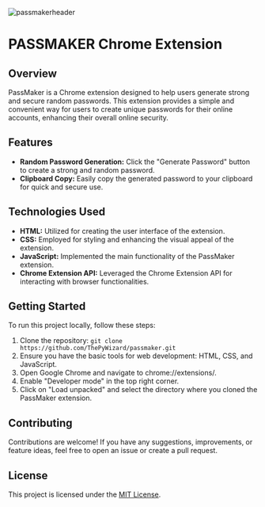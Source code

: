![passmakerheader](https://github.com/ThePyWizard/passmaker/assets/91713896/3fd36578-5818-4c6f-958d-98e5a0bfaf61)

# PASSMAKER Chrome Extension

## Overview

PassMaker is a Chrome extension designed to help users generate strong and secure random passwords. This extension provides a simple and convenient way for users to create unique passwords for their online accounts, enhancing their overall online security.

## Features

- **Random Password Generation:** Click the "Generate Password" button to create a strong and random password.
- **Clipboard Copy:** Easily copy the generated password to your clipboard for quick and secure use.

## Technologies Used

- **HTML:** Utilized for creating the user interface of the extension.
- **CSS:** Employed for styling and enhancing the visual appeal of the extension.
- **JavaScript:** Implemented the main functionality of the PassMaker extension.
- **Chrome Extension API:** Leveraged the Chrome Extension API for interacting with browser functionalities.

## Getting Started

To run this project locally, follow these steps:

1. Clone the repository: `git clone https://github.com/ThePyWizard/passmaker.git`
2. Ensure you have the basic tools for web development: HTML, CSS, and JavaScript.
3. Open Google Chrome and navigate to chrome://extensions/.
4. Enable "Developer mode" in the top right corner.
5. Click on "Load unpacked" and select the directory where you cloned the PassMaker extension.

## Contributing

Contributions are welcome! If you have any suggestions, improvements, or feature ideas, feel free to open an issue or create a pull request.

## License

This project is licensed under the [MIT License](LICENSE).


